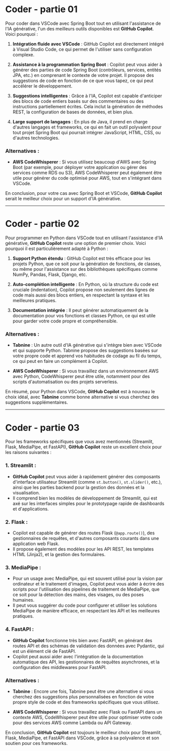 # Coder - partie 01

Pour coder dans VSCode avec Spring Boot tout en utilisant l'assistance de l'IA générative, l'un des meilleurs outils disponibles est **GitHub Copilot**. Voici pourquoi :

1. **Intégration fluide avec VSCode** : GitHub Copilot est directement intégré à Visual Studio Code, ce qui permet de l'utiliser sans configuration complexe.
   
2. **Assistance à la programmation Spring Boot** : Copilot peut vous aider à générer des parties de code Spring Boot (contrôleurs, services, entités JPA, etc.) en comprenant le contexte de votre projet. Il propose des suggestions de code en fonction de ce que vous tapez, ce qui peut accélérer le développement.

3. **Suggestions intelligentes** : Grâce à l'IA, Copilot est capable d'anticiper des blocs de code entiers basés sur des commentaires ou des instructions partiellement écrites. Cela inclut la génération de méthodes REST, la configuration de bases de données, et bien plus.

4. **Large support de langages** : En plus de Java, il prend en charge d'autres langages et frameworks, ce qui en fait un outil polyvalent pour tout projet Spring Boot qui pourrait intégrer JavaScript, HTML, CSS, ou d'autres technologies.

### Alternatives :
- **AWS CodeWhisperer** : Si vous utilisez beaucoup d'AWS avec Spring Boot (par exemple, pour déployer votre application ou gérer des services comme RDS ou S3), AWS CodeWhisperer peut également être utile pour générer du code optimisé pour AWS, tout en s'intégrant dans VSCode.

En conclusion, pour votre cas avec Spring Boot et VSCode, **GitHub Copilot** serait le meilleur choix pour un support d'IA générative.



--------------

# Coder - partie 02

Pour programmer en Python dans VSCode tout en utilisant l'assistance d'IA générative, **GitHub Copilot** reste une option de premier choix. Voici pourquoi il est particulièrement adapté à Python :

1. **Support Python étendu** : GitHub Copilot est très efficace pour les projets Python, que ce soit pour la génération de fonctions, de classes, ou même pour l'assistance sur des bibliothèques spécifiques comme NumPy, Pandas, Flask, Django, etc.

2. **Auto-complétion intelligente** : En Python, où la structure du code est cruciale (indentation), Copilot propose non seulement des lignes de code mais aussi des blocs entiers, en respectant la syntaxe et les meilleures pratiques.

3. **Documentation intégrée** : Il peut générer automatiquement de la documentation pour vos fonctions et classes Python, ce qui est utile pour garder votre code propre et compréhensible.

### Alternatives :
- **Tabnine** : Un autre outil d'IA générative qui s'intègre bien avec VSCode et qui supporte Python. Tabnine propose des suggestions basées sur votre propre code et apprend vos habitudes de codage au fil du temps, ce qui peut en faire un complément à Copilot.
  
- **AWS CodeWhisperer** : Si vous travaillez dans un environnement AWS avec Python, CodeWhisperer peut être utile, notamment pour des scripts d'automatisation ou des projets serverless.

En résumé, pour Python dans VSCode, **GitHub Copilot** est à nouveau le choix idéal, avec **Tabnine** comme bonne alternative si vous cherchez des suggestions supplémentaires.


--------------

# Coder - partie 03


Pour les frameworks spécifiques que vous avez mentionnés (Streamlit, Flask, MediaPipe, et FastAPI), **GitHub Copilot** reste un excellent choix pour les raisons suivantes :

### 1. **Streamlit** :
- **GitHub Copilot** peut vous aider à rapidement générer des composants d'interface utilisateur Streamlit (comme `st.button()`, `st.slider()`, etc.), ainsi que les parties backend pour la gestion des données et la visualisation.
- Il comprend bien les modèles de développement de Streamlit, qui est axé sur les interfaces simples pour le prototypage rapide de dashboards et d'applications.

### 2. **Flask** :
- Copilot est capable de générer des routes Flask (`@app.route()`), des gestionnaires de requêtes, et d'autres composants courants dans une application web Flask.
- Il propose également des modèles pour les API REST, les templates HTML (Jinja2), et la gestion des formulaires.

### 3. **MediaPipe** :
- Pour un usage avec MediaPipe, qui est souvent utilisé pour la vision par ordinateur et le traitement d'images, Copilot peut vous aider à écrire des scripts pour l'utilisation des pipelines de traitement de MediaPipe, que ce soit pour la détection des mains, des visages, ou des poses humaines.
- Il peut vous suggérer du code pour configurer et utiliser les solutions MediaPipe de manière efficace, en respectant les API et les meilleures pratiques.

### 4. **FastAPI** :
- **GitHub Copilot** fonctionne très bien avec FastAPI, en générant des routes API et des schémas de validation des données avec Pydantic, qui est un élément clé de FastAPI.
- Copilot peut aussi aider avec l'intégration de la documentation automatique des API, les gestionnaires de requêtes asynchrones, et la configuration des middlewares pour FastAPI.

### Alternatives :
- **Tabnine** : Encore une fois, Tabnine peut être une alternative si vous cherchez des suggestions plus personnalisées en fonction de votre propre style de code et des frameworks spécifiques que vous utilisez.
  
- **AWS CodeWhisperer** : Si vous travaillez avec Flask ou FastAPI dans un contexte AWS, CodeWhisperer peut être utile pour optimiser votre code pour des services AWS comme Lambda ou API Gateway.

En conclusion, **GitHub Copilot** est toujours le meilleur choix pour Streamlit, Flask, MediaPipe, et FastAPI dans VSCode, grâce à sa polyvalence et son soutien pour ces frameworks.
